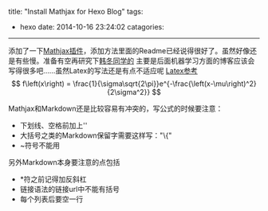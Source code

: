 title: "Install Mathjax for Hexo Blog"
tags:
  - hexo
date: 2014-10-16 23:24:02
catagories:
---
添加了一下[Mathjax插件](https://github.com/phoenixcw/hexo-renderer-mathjax)，添加方法里面的Readme已经说得很好了。虽然好像还是有些慢。准备有空再研究下[韩冬同学的](http://www.winterland.me/2013/12/hexo-mathjax/)
主要是后面机器学习方面的博客应该会写得很多吧……虽然Latex的写法还是有点不适应呢
[Latex参考](http://www.lsv.ens-cachan.fr/~markey/LaTeX/doc/Companion-chapter8.pdf)
$$
f\left(x\right) = \frac{1}{\sigma\sqrt{2\pi}}e^{-\frac{\left(x-\mu\right)^2}{2\sigma^2}}
$$

Mathjax和Markdown还是比较容易有冲突的，写公式的时候要注意：
- 下划线、空格前加上'\'
- 大括号之类的Markdown保留字需要这样写："\\{"
- ~符号不能用

另外Markdown本身要注意的点包括
- \*符之前记得加反斜杠
- 链接语法的链接url中不能有括号
- 每个列表后要空一行
